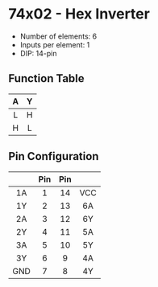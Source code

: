 # 74x02 - Hex Inverter

* Number of elements: 6
* Inputs per element: 1
* DIP: 14-pin

## Function Table

| A   | Y   |
|:---:|:---:|
| L   | H   |
| H   | L   |

## Pin Configuration

|     | Pin | Pin |     |
|:---:|:---:|:---:|:---:|
| 1A  |   1 |  14 | VCC |
| 1Y  |   2 |  13 | 6A  |
| 2A  |   3 |  12 | 6Y  |
| 2Y  |   4 |  11 | 5A  |
| 3A  |   5 |  10 | 5Y  |
| 3Y  |   6 |   9 | 4A  |
| GND |   7 |   8 | 4Y  |
